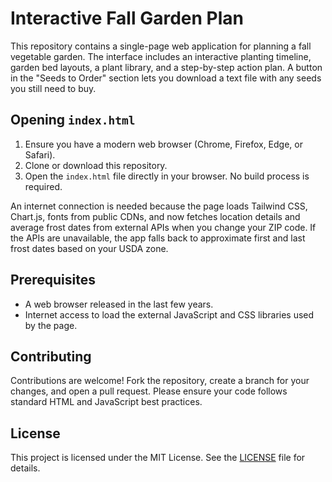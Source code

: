 # Interactive Fall Garden Plan

This repository contains a single-page web application for planning a fall vegetable garden. The interface includes an interactive planting timeline, garden bed layouts, a plant library, and a step-by-step action plan. A button in the "Seeds to Order" section lets you download a text file with any seeds you still need to buy.

## Opening `index.html`

1. Ensure you have a modern web browser (Chrome, Firefox, Edge, or Safari).
2. Clone or download this repository.
3. Open the `index.html` file directly in your browser. No build process is required.

An internet connection is needed because the page loads Tailwind CSS, Chart.js, fonts from public CDNs, and now fetches location details and average frost dates from external APIs when you change your ZIP code. If the APIs are unavailable, the app falls back to approximate first and last frost dates based on your USDA zone.

## Prerequisites

- A web browser released in the last few years.
- Internet access to load the external JavaScript and CSS libraries used by the page.

## Contributing

Contributions are welcome! Fork the repository, create a branch for your changes, and open a pull request. Please ensure your code follows standard HTML and JavaScript best practices.

## License

This project is licensed under the MIT License. See the [LICENSE](LICENSE) file for details.
